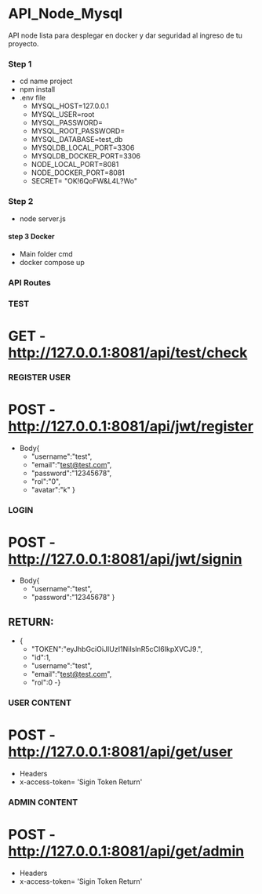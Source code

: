# API_Node_Mysql

API node lista para desplegar en docker y dar seguridad al ingreso de tu proyecto.

### Step 1 ###

- cd name project
- npm install
- .env file
  - MYSQL_HOST=127.0.0.1
  - MYSQL_USER=root
  - MYSQL_PASSWORD=
  - MYSQL_ROOT_PASSWORD=
  - MYSQL_DATABASE=test_db
  - MYSQLDB_LOCAL_PORT=3306
  - MYSQLDB_DOCKER_PORT=3306
  - NODE_LOCAL_PORT=8081
  - NODE_DOCKER_PORT=8081
  - SECRET= "OK!6QoFW&L4L?Wo"

### Step 2 ###

- node server.js

#### step 3 Docker ###

- Main folder cmd
- docker compose up

### API Routes ###

### TEST ###
# GET - http://127.0.0.1:8081/api/test/check

### REGISTER USER ###
# POST - http://127.0.0.1:8081/api/jwt/register
- Body{
    - "username":"test",
    - "email":"test@test.com",
    - "password":"12345678",
    - "rol":"0",
    - "avatar":"k"
  }

### LOGIN ###
# POST - http://127.0.0.1:8081/api/jwt/signin
  - Body{
    - "username":"test",
    - "password":"12345678"
  }
## RETURN:
  - {
    - "TOKEN":"eyJhbGciOiJIUzI1NiIsInR5cCI6IkpXVCJ9.",
    - "id":1,
    - "username":"test",
    - "email":"test@test.com",
    - "rol":0
  -}

### USER CONTENT ###
# POST -http://127.0.0.1:8081/api/get/user
  - Headers
  - x-access-token= 'Sigin Token Return'

### ADMIN CONTENT ###
# POST - http://127.0.0.1:8081/api/get/admin
  - Headers
  - x-access-token= 'Sigin Token Return'
